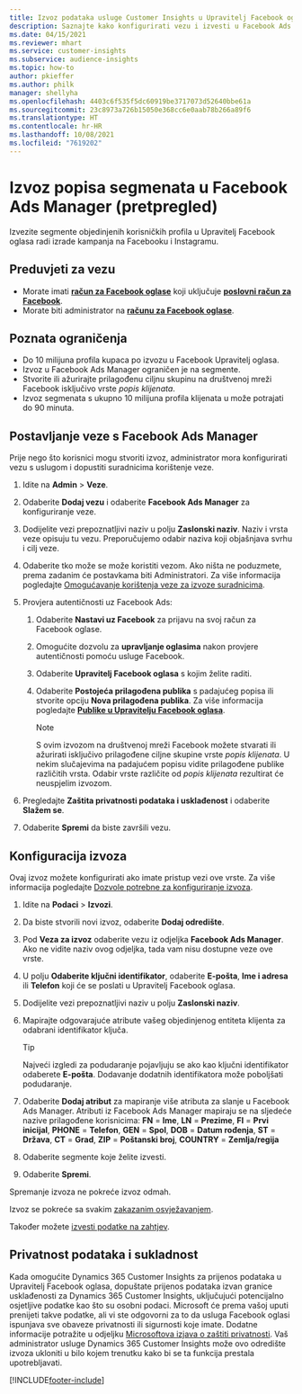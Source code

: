 ```yaml
---
title: Izvoz podataka usluge Customer Insights u Upravitelj Facebook oglasa
description: Saznajte kako konfigurirati vezu i izvesti u Facebook Ads Manager.
ms.date: 04/15/2021
ms.reviewer: mhart
ms.service: customer-insights
ms.subservice: audience-insights
ms.topic: how-to
author: pkieffer
ms.author: philk
manager: shellyha
ms.openlocfilehash: 4403c6f535f5dc60919be3717073d52640bbe61a
ms.sourcegitcommit: 23c8973a726b15050e368cc6e0aab78b266a89f6
ms.translationtype: HT
ms.contentlocale: hr-HR
ms.lasthandoff: 10/08/2021
ms.locfileid: "7619202"
---
```

# <a name="export-segments-list-to-facebook-ads-manager-preview"></a>Izvoz popisa segmenata u Facebook Ads Manager (pretpregled)

Izvezite segmente objedinjenih korisničkih profila u Upravitelj Facebook oglasa radi izrade kampanja na Facebooku i Instagramu.

## <a name="prerequisites-for-connection"></a>Preduvjeti za vezu

- Morate imati [**račun za Facebook oglase**](https://www.facebook.com/business/learn/lessons/step-by-step-ads-manager-account) koji uključuje [**poslovni račun za Facebook**](https://business.facebook.com/).
- Morate biti administrator na [**računu za Facebook oglase**](https://www.facebook.com/business/learn/lessons/step-by-step-ads-manager-account).

## <a name="known-limitations"></a>Poznata ograničenja

- Do 10 milijuna profila kupaca po izvozu u Facebook Upravitelj oglasa.
- Izvoz u Facebook Ads Manager ograničen je na segmente.
- Stvorite ili ažurirajte prilagođenu ciljnu skupinu na društvenoj mreži Facebook isključivo vrste *popis klijenata*.
- Izvoz segmenata s ukupno 10 milijuna profila klijenata u može potrajati do 90 minuta.

## <a name="set-up-connection-to-facebook-ads-manager"></a>Postavljanje veze s Facebook Ads Manager

Prije nego što korisnici mogu stvoriti izvoz, administrator mora konfigurirati vezu s uslugom i dopustiti suradnicima korištenje veze.

1. Idite na **Admin** > **Veze**.

1. Odaberite **Dodaj vezu** i odaberite **Facebook Ads Manager** za konfiguriranje veze.

1. Dodijelite vezi prepoznatljivi naziv u polju **Zaslonski naziv**. Naziv i vrsta veze opisuju tu vezu. Preporučujemo odabir naziva koji objašnjava svrhu i cilj veze.

1. Odaberite tko može se može koristiti vezom. Ako ništa ne poduzmete, prema zadanim će postavkama biti Administratori. Za više informacija pogledajte [Omogućavanje korištenja veze za izvoze suradnicima](connections.md#allow-contributors-to-use-a-connection-for-exports).

1. Provjera autentičnosti uz Facebook Ads: 

   1. Odaberite **Nastavi uz Facebook** za prijavu na svoj račun za Facebook oglase.

   1. Omogućite dozvolu za **upravljanje oglasima** nakon provjere autentičnosti pomoću usluge Facebook.

   1. Odaberite **Upravitelj Facebook oglasa** s kojim želite raditi.

   1. Odaberite **Postojeća prilagođena publika** s padajućeg popisa ili stvorite opciju **Nova prilagođena publika**. Za više informacija pogledajte [**Publike u Upravitelju Facebook oglasa**](https://www.facebook.com/business/help/744354708981227?id=2469097953376494).
      > [!NOTE]
      > S ovim izvozom na društvenoj mreži Facebook možete stvarati ili ažurirati isključivo prilagođene ciljne skupine vrste *popis klijenata*. U nekim slučajevima na padajućem popisu vidite prilagođene publike različitih vrsta. Odabir vrste različite od *popis klijenata* rezultirat će neuspjelim izvozom. 

1. Pregledajte **Zaštita privatnosti podataka i usklađenost** i odaberite **Slažem se**.

1. Odaberite **Spremi** da biste završili vezu.

## <a name="configure-an-export"></a>Konfiguracija izvoza

Ovaj izvoz možete konfigurirati ako imate pristup vezi ove vrste. Za više informacija pogledajte [Dozvole potrebne za konfiguriranje izvoza](export-destinations.md#set-up-a-new-export).

1. Idite na **Podaci** > **Izvozi**.

1. Da biste stvorili novi izvoz, odaberite **Dodaj odredište**. 

1. Pod **Veza za izvoz** odaberite vezu iz odjeljka **Facebook Ads Manager**. Ako ne vidite naziv ovog odjeljka, tada vam nisu dostupne veze ove vrste.

1. U polju **Odaberite ključni identifikator**, odaberite **E-pošta**, **Ime i adresa** ili **Telefon** koji će se poslati u Upravitelj Facebook oglasa. 

1. Dodijelite vezi prepoznatljivi naziv u polju **Zaslonski naziv**.

1. Mapirajte odgovarajuće atribute vašeg objedinjenog entiteta klijenta za odabrani identifikator ključa.
   > [!TIP]
   > Najveći izgledi za podudaranje pojavljuju se ako kao ključni identifikator odaberete **E-pošta**. Dodavanje dodatnih identifikatora može poboljšati podudaranje.

1. Odaberite **Dodaj atribut** za mapiranje više atributa za slanje u Facebook Ads Manager. Atributi iz Facebook Ads Manager mapiraju se na sljedeće nazive prilagođene korisnicima: **FN** = **Ime**, **LN** = **Prezime**, **FI** = **Prvi inicijal**, **PHONE** = **Telefon**, **GEN** = **Spol**, **DOB** = **Datum rođenja**, **ST** = **Država**, **CT** = **Grad**, **ZIP** = **Poštanski broj**, **COUNTRY** = **Zemlja/regija**

1. Odaberite segmente koje želite izvesti.

1. Odaberite **Spremi**.

Spremanje izvoza ne pokreće izvoz odmah.

Izvoz se pokreće sa svakim [zakazanim osvježavanjem](system.md#schedule-tab). 

Također možete [izvesti podatke na zahtjev](export-destinations.md#run-exports-on-demand). 

## <a name="data-privacy-and-compliance"></a>Privatnost podataka i sukladnost

Kada omogućite Dynamics 365 Customer Insights za prijenos podataka u Upravitelj Facebook oglasa, dopuštate prijenos podataka izvan granice usklađenosti za Dynamics 365 Customer Insights, uključujući potencijalno osjetljive podatke kao što su osobni podaci. Microsoft će prema vašoj uputi prenijeti takve podatke, ali vi ste odgovorni za to da usluga Facebook oglasi ispunjava sve obaveze privatnosti ili sigurnosti koje imate. Dodatne informacije potražite u odjeljku [Microsoftova izjava o zaštiti privatnosti](https://go.microsoft.com/fwlink/?linkid=396732).
Vaš administrator usluge Dynamics 365 Customer Insights može ovo odredište izvoza ukloniti u bilo kojem trenutku kako bi se ta funkcija prestala upotrebljavati.


[!INCLUDE[footer-include](../includes/footer-banner.md)]
